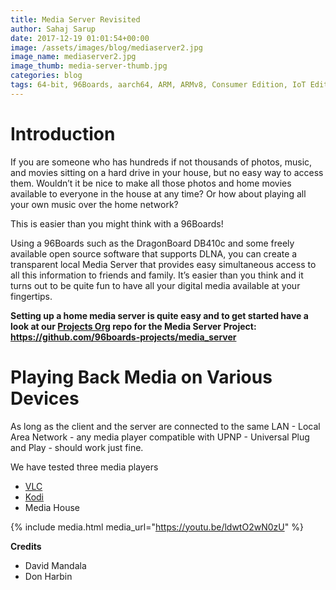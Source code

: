 ```yaml
---
title: Media Server Revisited
author: Sahaj Sarup
date: 2017-12-19 01:01:54+00:00
image: /assets/images/blog/mediaserver2.jpg
image_name: mediaserver2.jpg
image_thumb: media-server-thumb.jpg
categories: blog
tags: 64-bit, 96Boards, aarch64, ARM, ARMv8, Consumer Edition, IoT Edition, Carbon, Nitrogen, DB410c, dragonboard410c, Linaro, Linux, Zephyr, BLE, Mesh, Bluetooth, phrama, phramatech, meditech
---
```

# **Introduction**
If you are someone who has hundreds if not thousands of photos, music, and movies sitting on a hard drive in your house, but no easy way to access them.  Wouldn’t it be nice to make all those photos and home movies available to everyone in the house at any time? Or how about playing all your own music over the home network?

This is easier than you might think with a 96Boards!

Using a 96Boards such as the DragonBoard DB410c and some freely available open source software that supports DLNA, you can create a transparent local Media Server that provides easy simultaneous access to all this information to friends and family.  It’s easier than you think and it turns out to be quite fun to have all your digital media available at your fingertips.

**Setting up a home media server is quite easy and to get started have a look at our [Projects Org](https://github.com/96boards-projects/) repo for the Media Server Project: https://github.com/96boards-projects/media_server**

# **Playing Back Media on Various Devices**
As long as the client and the server are connected to the same LAN - Local Area Network - any media player compatible with UPNP - Universal Plug and Play - should work just fine.

We have tested three media players
 - [VLC](https://www.videolan.org/index.html)
 - [Kodi](https://kodi.tv/)
 - Media House

 {% include media.html media_url="https://youtu.be/ldwtO2wN0zU" %}

**Credits**
- David Mandala
- Don Harbin
